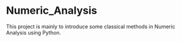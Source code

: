 # Numeric_Analysis
This project is mainly to introduce some classical methods in Numeric Analysis using Python.

